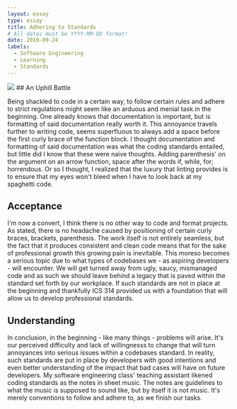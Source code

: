 ```yaml
---
layout: essay
type: essay
title: Adhering to Standards
# All dates must be YYYY-MM-DD format!
date: 2019-09-24
labels:
  - Software Engineering
  - Learning
  - Standards
---
```


<img class="ui image" src="codingStandard.png">
## An Uphill Battle

Being shackled to code in a certain way, to follow certain rules and adhere to strict regulations might seem like an arduous and menial task in the beginning. One already knows that documentation is important, but is formatting of said documentation really worth it. This annoyance travels further to writing code, seems superfluous to always add a space before the first curly brace of the function block. I thought documentation and formatting of said documentation was what the coding standards entailed, but little did I know that these were naive thoughts. Adding parenthesis' on the argument on an arrow function, space after the words if, while, for; horrendous. Or so I thought, I realized that the luxury that linting provides is to ensure that my eyes won't bleed when I have to look back at my spaghetti code. 

## Acceptance

I'm now a convert, I think there is no other way to code and format projects. As stated, there is no headache caused by positioning of certain curly braces, brackets, parenthesis. The work itself is not entirely seamless, but the fact that it produces consistent and clean code means that for the sake of professional growth this growing pain is inevitable. This moreso becomes a serious topic due to what types of codebases we - as aspiring developers - will encounter. We will get turned away from ugly, saucy, mismanaged code and as such we should leave behind a legacy that is paved within the standard set forth by our workplace. If such standards are not in place at the beginning and thankfully ICS 314 provided us with a foundation that will allow us to develop professional standards. 

## Understanding

In conclusion, in the beginning - like many things - problems will arise. It's our perceived difficulty and lack of willingnesss to change that will turn annoyances into serious issues within a codebases standard. In reality, such standards are put in place by developers with good intentions and even better understanding of the impact that bad cases will have on future developers. My software engineering class' teaching assistant likened coding standards as the notes in sheet music. The notes are guidelines to what the music is supposed to sound like, but by itself it is not music. It's merely conventions to follow and adhere to, as we finish our tasks. 


